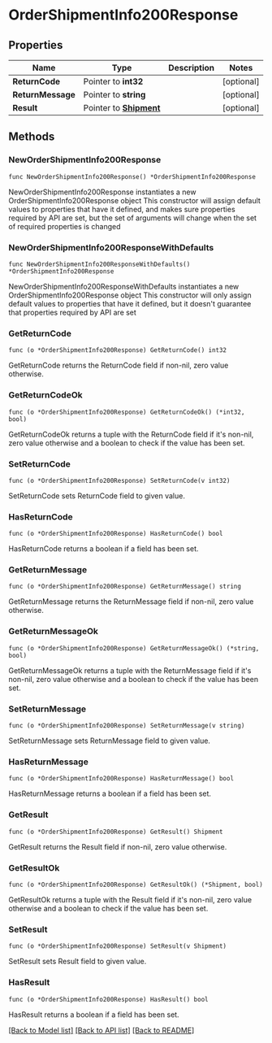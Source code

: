 # OrderShipmentInfo200Response

## Properties

Name | Type | Description | Notes
------------ | ------------- | ------------- | -------------
**ReturnCode** | Pointer to **int32** |  | [optional] 
**ReturnMessage** | Pointer to **string** |  | [optional] 
**Result** | Pointer to [**Shipment**](Shipment.md) |  | [optional] 

## Methods

### NewOrderShipmentInfo200Response

`func NewOrderShipmentInfo200Response() *OrderShipmentInfo200Response`

NewOrderShipmentInfo200Response instantiates a new OrderShipmentInfo200Response object
This constructor will assign default values to properties that have it defined,
and makes sure properties required by API are set, but the set of arguments
will change when the set of required properties is changed

### NewOrderShipmentInfo200ResponseWithDefaults

`func NewOrderShipmentInfo200ResponseWithDefaults() *OrderShipmentInfo200Response`

NewOrderShipmentInfo200ResponseWithDefaults instantiates a new OrderShipmentInfo200Response object
This constructor will only assign default values to properties that have it defined,
but it doesn't guarantee that properties required by API are set

### GetReturnCode

`func (o *OrderShipmentInfo200Response) GetReturnCode() int32`

GetReturnCode returns the ReturnCode field if non-nil, zero value otherwise.

### GetReturnCodeOk

`func (o *OrderShipmentInfo200Response) GetReturnCodeOk() (*int32, bool)`

GetReturnCodeOk returns a tuple with the ReturnCode field if it's non-nil, zero value otherwise
and a boolean to check if the value has been set.

### SetReturnCode

`func (o *OrderShipmentInfo200Response) SetReturnCode(v int32)`

SetReturnCode sets ReturnCode field to given value.

### HasReturnCode

`func (o *OrderShipmentInfo200Response) HasReturnCode() bool`

HasReturnCode returns a boolean if a field has been set.

### GetReturnMessage

`func (o *OrderShipmentInfo200Response) GetReturnMessage() string`

GetReturnMessage returns the ReturnMessage field if non-nil, zero value otherwise.

### GetReturnMessageOk

`func (o *OrderShipmentInfo200Response) GetReturnMessageOk() (*string, bool)`

GetReturnMessageOk returns a tuple with the ReturnMessage field if it's non-nil, zero value otherwise
and a boolean to check if the value has been set.

### SetReturnMessage

`func (o *OrderShipmentInfo200Response) SetReturnMessage(v string)`

SetReturnMessage sets ReturnMessage field to given value.

### HasReturnMessage

`func (o *OrderShipmentInfo200Response) HasReturnMessage() bool`

HasReturnMessage returns a boolean if a field has been set.

### GetResult

`func (o *OrderShipmentInfo200Response) GetResult() Shipment`

GetResult returns the Result field if non-nil, zero value otherwise.

### GetResultOk

`func (o *OrderShipmentInfo200Response) GetResultOk() (*Shipment, bool)`

GetResultOk returns a tuple with the Result field if it's non-nil, zero value otherwise
and a boolean to check if the value has been set.

### SetResult

`func (o *OrderShipmentInfo200Response) SetResult(v Shipment)`

SetResult sets Result field to given value.

### HasResult

`func (o *OrderShipmentInfo200Response) HasResult() bool`

HasResult returns a boolean if a field has been set.


[[Back to Model list]](../README.md#documentation-for-models) [[Back to API list]](../README.md#documentation-for-api-endpoints) [[Back to README]](../README.md)


